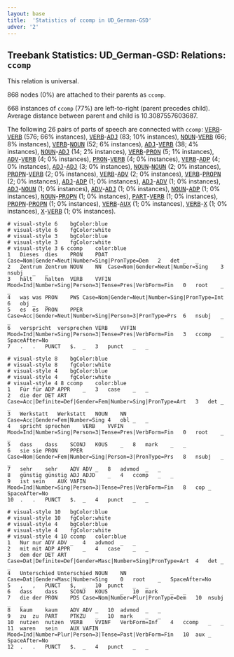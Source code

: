 ```yaml
---
layout: base
title:  'Statistics of ccomp in UD_German-GSD'
udver: '2'
---
```


## Treebank Statistics: UD_German-GSD: Relations: `ccomp`

This relation is universal.

868 nodes (0%) are attached to their parents as `ccomp`.

668 instances of `ccomp` (77%) are left-to-right (parent precedes child).
Average distance between parent and child is 10.3087557603687.

The following 26 pairs of parts of speech are connected with `ccomp`: <tt><a href="de_gsd-pos-VERB.html">VERB</a></tt>-<tt><a href="de_gsd-pos-VERB.html">VERB</a></tt> (576; 66% instances), <tt><a href="de_gsd-pos-VERB.html">VERB</a></tt>-<tt><a href="de_gsd-pos-ADJ.html">ADJ</a></tt> (83; 10% instances), <tt><a href="de_gsd-pos-NOUN.html">NOUN</a></tt>-<tt><a href="de_gsd-pos-VERB.html">VERB</a></tt> (66; 8% instances), <tt><a href="de_gsd-pos-VERB.html">VERB</a></tt>-<tt><a href="de_gsd-pos-NOUN.html">NOUN</a></tt> (52; 6% instances), <tt><a href="de_gsd-pos-ADJ.html">ADJ</a></tt>-<tt><a href="de_gsd-pos-VERB.html">VERB</a></tt> (38; 4% instances), <tt><a href="de_gsd-pos-NOUN.html">NOUN</a></tt>-<tt><a href="de_gsd-pos-ADJ.html">ADJ</a></tt> (14; 2% instances), <tt><a href="de_gsd-pos-VERB.html">VERB</a></tt>-<tt><a href="de_gsd-pos-PRON.html">PRON</a></tt> (5; 1% instances), <tt><a href="de_gsd-pos-ADV.html">ADV</a></tt>-<tt><a href="de_gsd-pos-VERB.html">VERB</a></tt> (4; 0% instances), <tt><a href="de_gsd-pos-PRON.html">PRON</a></tt>-<tt><a href="de_gsd-pos-VERB.html">VERB</a></tt> (4; 0% instances), <tt><a href="de_gsd-pos-VERB.html">VERB</a></tt>-<tt><a href="de_gsd-pos-ADP.html">ADP</a></tt> (4; 0% instances), <tt><a href="de_gsd-pos-ADJ.html">ADJ</a></tt>-<tt><a href="de_gsd-pos-ADJ.html">ADJ</a></tt> (3; 0% instances), <tt><a href="de_gsd-pos-NOUN.html">NOUN</a></tt>-<tt><a href="de_gsd-pos-NOUN.html">NOUN</a></tt> (2; 0% instances), <tt><a href="de_gsd-pos-PROPN.html">PROPN</a></tt>-<tt><a href="de_gsd-pos-VERB.html">VERB</a></tt> (2; 0% instances), <tt><a href="de_gsd-pos-VERB.html">VERB</a></tt>-<tt><a href="de_gsd-pos-ADV.html">ADV</a></tt> (2; 0% instances), <tt><a href="de_gsd-pos-VERB.html">VERB</a></tt>-<tt><a href="de_gsd-pos-PROPN.html">PROPN</a></tt> (2; 0% instances), <tt><a href="de_gsd-pos-ADJ.html">ADJ</a></tt>-<tt><a href="de_gsd-pos-ADP.html">ADP</a></tt> (1; 0% instances), <tt><a href="de_gsd-pos-ADJ.html">ADJ</a></tt>-<tt><a href="de_gsd-pos-ADV.html">ADV</a></tt> (1; 0% instances), <tt><a href="de_gsd-pos-ADJ.html">ADJ</a></tt>-<tt><a href="de_gsd-pos-NOUN.html">NOUN</a></tt> (1; 0% instances), <tt><a href="de_gsd-pos-ADV.html">ADV</a></tt>-<tt><a href="de_gsd-pos-ADJ.html">ADJ</a></tt> (1; 0% instances), <tt><a href="de_gsd-pos-NOUN.html">NOUN</a></tt>-<tt><a href="de_gsd-pos-ADP.html">ADP</a></tt> (1; 0% instances), <tt><a href="de_gsd-pos-NOUN.html">NOUN</a></tt>-<tt><a href="de_gsd-pos-PROPN.html">PROPN</a></tt> (1; 0% instances), <tt><a href="de_gsd-pos-PART.html">PART</a></tt>-<tt><a href="de_gsd-pos-VERB.html">VERB</a></tt> (1; 0% instances), <tt><a href="de_gsd-pos-PROPN.html">PROPN</a></tt>-<tt><a href="de_gsd-pos-PROPN.html">PROPN</a></tt> (1; 0% instances), <tt><a href="de_gsd-pos-VERB.html">VERB</a></tt>-<tt><a href="de_gsd-pos-AUX.html">AUX</a></tt> (1; 0% instances), <tt><a href="de_gsd-pos-VERB.html">VERB</a></tt>-<tt><a href="de_gsd-pos-X.html">X</a></tt> (1; 0% instances), <tt><a href="de_gsd-pos-X.html">X</a></tt>-<tt><a href="de_gsd-pos-VERB.html">VERB</a></tt> (1; 0% instances).


~~~ conllu
# visual-style 6	bgColor:blue
# visual-style 6	fgColor:white
# visual-style 3	bgColor:blue
# visual-style 3	fgColor:white
# visual-style 3 6 ccomp	color:blue
1	Dieses	dies	PRON	PDAT	Case=Nom|Gender=Neut|Number=Sing|PronType=Dem	2	det	_	_
2	Zentrum	Zentrum	NOUN	NN	Case=Nom|Gender=Neut|Number=Sing	3	nsubj	_	_
3	hält	halten	VERB	VVFIN	Mood=Ind|Number=Sing|Person=3|Tense=Pres|VerbForm=Fin	0	root	_	_
4	was	was	PRON	PWS	Case=Nom|Gender=Neut|Number=Sing|PronType=Int	6	obj	_	_
5	es	es	PRON	PPER	Case=Acc|Gender=Neut|Number=Sing|Person=3|PronType=Prs	6	nsubj	_	_
6	verspricht	versprechen	VERB	VVFIN	Mood=Ind|Number=Sing|Person=3|Tense=Pres|VerbForm=Fin	3	ccomp	_	SpaceAfter=No
7	.	.	PUNCT	$.	_	3	punct	_	_

~~~


~~~ conllu
# visual-style 8	bgColor:blue
# visual-style 8	fgColor:white
# visual-style 4	bgColor:blue
# visual-style 4	fgColor:white
# visual-style 4 8 ccomp	color:blue
1	Für	für	ADP	APPR	_	3	case	_	_
2	die	der	DET	ART	Case=Acc|Definite=Def|Gender=Fem|Number=Sing|PronType=Art	3	det	_	_
3	Werkstatt	Werkstatt	NOUN	NN	Case=Acc|Gender=Fem|Number=Sing	4	obl	_	_
4	spricht	sprechen	VERB	VVFIN	Mood=Ind|Number=Sing|Person=3|Tense=Pres|VerbForm=Fin	0	root	_	_
5	dass	dass	SCONJ	KOUS	_	8	mark	_	_
6	sie	sie	PRON	PPER	Case=Nom|Gender=Fem|Number=Sing|Person=3|PronType=Prs	8	nsubj	_	_
7	sehr	sehr	ADV	ADV	_	8	advmod	_	_
8	günstig	günstig	ADJ	ADJD	_	4	ccomp	_	_
9	ist	sein	AUX	VAFIN	Mood=Ind|Number=Sing|Person=3|Tense=Pres|VerbForm=Fin	8	cop	_	SpaceAfter=No
10	.	.	PUNCT	$.	_	4	punct	_	_

~~~


~~~ conllu
# visual-style 10	bgColor:blue
# visual-style 10	fgColor:white
# visual-style 4	bgColor:blue
# visual-style 4	fgColor:white
# visual-style 4 10 ccomp	color:blue
1	Nur	nur	ADV	ADV	_	4	advmod	_	_
2	mit	mit	ADP	APPR	_	4	case	_	_
3	dem	der	DET	ART	Case=Dat|Definite=Def|Gender=Masc|Number=Sing|PronType=Art	4	det	_	_
4	Unterschied	Unterschied	NOUN	NN	Case=Dat|Gender=Masc|Number=Sing	0	root	_	SpaceAfter=No
5	,	,	PUNCT	$,	_	10	punct	_	_
6	dass	dass	SCONJ	KOUS	_	10	mark	_	_
7	die	der	PRON	PDS	Case=Nom|Number=Plur|PronType=Dem	10	nsubj	_	_
8	kaum	kaum	ADV	ADV	_	10	advmod	_	_
9	zu	zu	PART	PTKZU	_	10	mark	_	_
10	nutzen	nutzen	VERB	VVINF	VerbForm=Inf	4	ccomp	_	_
11	waren	sein	AUX	VAFIN	Mood=Ind|Number=Plur|Person=3|Tense=Past|VerbForm=Fin	10	aux	_	SpaceAfter=No
12	.	.	PUNCT	$.	_	4	punct	_	_

~~~


